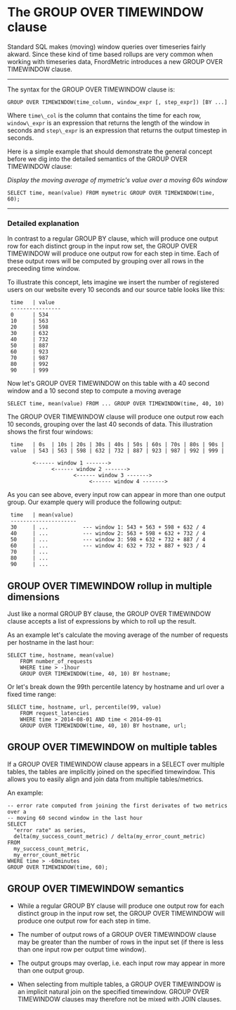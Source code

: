 The GROUP OVER TIMEWINDOW clause
================================

Standard SQL makes (moving) window queries over timeseries fairly akward. Since
these kind of time based rollups are very common when working with timeseries data,
FnordMetric introduces a new GROUP OVER TIMEWINDOW clause.

---

The syntax for the GROUP OVER TIMEWINDOW clause is:

    GROUP OVER TIMEWINDOW(time_column, window_expr [, step_expr]) [BY ...]

Where `time\_col` is the column that contains the time for each row, `window\_expr`
is an expression that returns the length of the window in seconds and `step\_expr`
is an expression that returns the output timestep in seconds.

Here is a simple example that should demonstrate the general concept before we
dig into the detailed semantics of the GROUP OVER TIMEWINDOW clause:

_Display the moving average of mymetric's value over a moving 60s window_

    SELECT time, mean(value) FROM mymetric GROUP OVER TIMEWINDOW(time, 60);

---

### Detailed explanation

In contrast to a regular GROUP BY clause, which will produce one output row for
each distinct group in the input row set, the GROUP OVER TIMEWINDOW will produce
one output row for each step in time. Each of these output rows will be computed
by grouping over all rows in the preceeding time window.

To illustrate this concept, lets imagine we insert the number of registered users
on our website every 10 seconds and our source table looks like this:

     time   | value
     ----------------
     0      | 534
     10     | 563
     20     | 598
     30     | 632
     40     | 732
     50     | 887
     60     | 923
     70     | 987
     80     | 992
     90     | 999

Now let's GROUP OVER TIMEWINDOW on this table with a 40 second window and a 10
second step to compute a moving average

    SELECT time, mean(value) FROM ... GROUP OVER TIMEWINDOW(time, 40, 10)

The GROUP OVER TIMEWINDOW clause will produce one output row each 10 seconds,
grouping over the last 40 seconds of data. This illustration shows the first
four windows:

     time   | 0s  | 10s | 20s | 30s | 40s | 50s | 60s | 70s | 80s | 90s |
     value  | 543 | 563 | 598 | 632 | 732 | 887 | 923 | 987 | 992 | 999 |

            <------ window 1 ------->
                  <------ window 2 ------->
                         <------ window 3 ------->
                              <------ window 4 ------->


As you can see above, every input row can appear in more than one output group.
Our example query will produce the following output:

     time   | mean(value)
     ---------------------
     30     | ...           --- window 1: 543 + 563 + 598 + 632 / 4
     40     | ...           --- window 2: 563 + 598 + 632 + 732 / 4
     50     | ...           --- window 3: 598 + 632 + 732 + 887 / 4
     60     | ...           --- window 4: 632 + 732 + 887 + 923 / 4
     70     | ...
     80     | ...
     90     | ...


GROUP OVER TIMEWINDOW rollup in multiple dimensions
---------------------------------------------------

Just like a normal GROUP BY clause, the GROUP OVER TIMEWINDOW clause accepts
a list of expressions by which to roll up the result.

As an example let's calculate the moving average of the number of requests
per hostname in the last hour:

    SELECT time, hostname, mean(value)
        FROM number_of_requests
        WHERE time > -1hour
        GROUP OVER TIMEWINDOW(time, 40, 10) BY hostname;

Or let's break down the 99th percentile latency by hostname and url over
a fixed time range:

    SELECT time, hostname, url, percentile(99, value)
        FROM request_latencies
        WHERE time > 2014-08-01 AND time < 2014-09-01
        GROUP OVER TIMEWINDOW(time, 40, 10) BY hostname, url;


GROUP OVER TIMEWINDOW on multiple tables
----------------------------------------

If a GROUP OVER TIMEWINDOW clause appears in a SELECT over multiple tables, the
tables are implicitly joined on the specified timewindow. This allows you to
easily align and join data from multiple tables/metrics.

An example:

    -- error rate computed from joining the first derivates of two metrics over a
    -- moving 60 second window in the last hour
    SELECT
      "error rate" as series,
      delta(my_success_count_metric) / delta(my_error_count_metric)
    FROM
      my_success_count_metric,
      my_error_count_metric
    WHERE time > -60minutes
    GROUP OVER TIMEWINDOW(time, 60);


GROUP OVER TIMEWINDOW semantics
-------------------------------

  - While a regular GROUP BY clause will produce one output row for each distinct
  group in the input row set, the GROUP OVER TIMEWINDOW will produce one output
  row for each step in time.

  - The number of output rows of a GROUP OVER TIMEWINDOW clause may be greater
  than the number of rows in the input set (if there is less than one input row
  per output time window).

  - The output groups may overlap, i.e. each input row may appear in more than
  one output group.

  - When selecting from multiple tables, a GROUP OVER TIMEWINDOW is an implicit
  natural join on the specified timewindow. GROUP OVER TIMEWINDOW clauses may
  therefore not be mixed with JOIN clauses.

